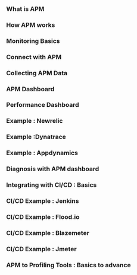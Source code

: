 ### What is APM

### How APM works

### Monitoring Basics

### Connect with APM

### Collecting APM Data

### APM Dashboard

### Performance Dashboard 

### Example : Newrelic

### Example :Dynatrace 

### Example : Appdynamics

### Diagnosis with APM dashboard 

### Integrating with CI/CD : Basics

### CI/CD Example : Jenkins

### CI/CD Example : Flood.io

### CI/CD Example : Blazemeter

### CI/CD Example : Jmeter

### APM to Profiling Tools : Basics to advance 